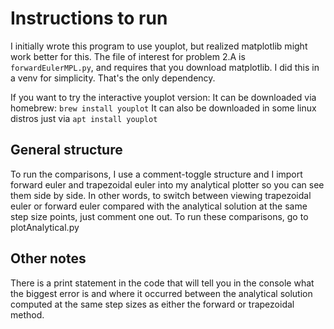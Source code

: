 # Instructions to run

I initially wrote this program to use youplot, but realized matplotlib might work better for this. The file of interest for problem 2.A is `forwardEulerMPL.py`, and requires that you download matplotlib. I did this in a venv for simplicity. That's the only dependency.

If you want to try the interactive youplot version:
It can be downloaded via homebrew: `brew install youplot`
It can also be downloaded in some linux distros just via `apt install youplot`

## General structure

To run the comparisons, I use a comment-toggle structure and I import forward euler and trapezoidal euler into my analytical plotter so you can see them side by side.
In other words, to switch between viewing trapezoidal euler or forward euler compared with the analytical solution at the same step size points, just comment one out.
To run these comparisons, go to plotAnalytical.py

## Other notes

There is a print statement in the code that will tell you in the console what the biggest error is and where it occurred between the analytical solution computed at the same step sizes as either the forward or trapezoidal method.
